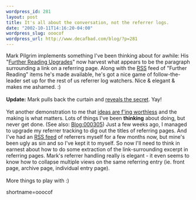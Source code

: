 ```yaml
--- 
wordpress_id: 281
layout: post
title: It's all about the conversation, not the referrer logs.
date: "2002-10-11T14:16:20-04:00"
wordpress_slug: ooocof
wordpress_url: http://www.decafbad.com/blog/?p=281
---
```

Mark Pilgrim implements something I've been thinking about for awhile: His "<a href="http://diveintomark.org/archives/2002/10/11.html#further_reading_upgrades">Further Reading Upgrades</a>" now harvest what appears to be the paragraph surrounding a link on a referring page.  Along with the <a href="http://www.decafbad.com/twiki/bin/view/Main/RSS">RSS</a> feed of "Further Reading" items he's made available, he's got a nice game of follow-the-leader set up for the rest of us referrer log watchers.  Nice &amp; elegant &amp; makes me ashamed.  :)
<br /><br />
<strong>Update:</strong> Mark pulls back the curtain and <a href="http://diveintomark.org/projects/misc/linkbackparser.py.txt">reveals the secret</a>.  Yay!
<br /><br />
Yet another demonstration to me that <a href="http://www.decafbad.com/news_archives/000258.phtml#000258">ideas are f'ing worthless</a> and the making is what matters.  Lots of things I've been <strong>thinking</strong> about doing, but never get done.  (See also: <a href="http://www.decafbad.com/news_archives/000305.phtml" title="Blog entry #000305">Blog:000305</a>)  Just a few weeks ago, I managed to upgrade my referrer tracking to dig out the titles of referring pages.  And I've had an <a href="http://www.decafbad.com/recent_referers_rss.php">RSS feed</a> of referrers myself for a few months now, but mine's been ugly as sin and so I've kept it to myself.  So now I'll need to think in earnest about how to do some extraction of the link-surrounding excerpt in referring pages.  Mark's referrer handling really is elegant - it even seems to know how to collapse multiple views on the same referring entry (ie. front page, archive page, individual entry page).
<br /><br />
More things to play with :)
<!--more-->
shortname=ooocof
